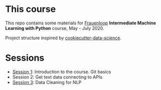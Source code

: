 
# This course

This repo contains some materials for [Frauenloop](https://www.frauenloop.org/) **Intermediate Machine Learning with Python** course, May - July 2020.

Project structure inspired by [cookiecutter-data-science](https://drivendata.github.io/cookiecutter-data-science/).

# Sessions

* [Session 1](exercises/session_01/README.md): Introduction to the course. Git basics
* Session 2: Get text  data connecting to APIs
* [Session 3](exercises/session_03/README.md): Data Cleaning for NLP
